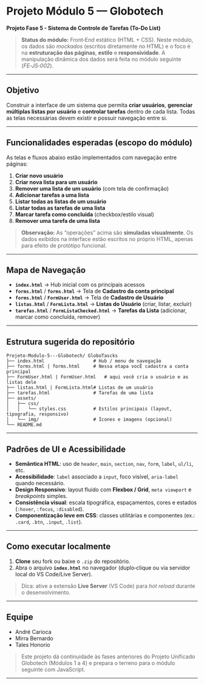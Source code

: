 # Projeto Módulo 5 — Globotech

**Projeto Fase 5 - Sistema de Controle de Tarefas (To‑Do List)**

> **Status do módulo:** Front‑End estático (HTML + CSS).
> Neste módulo, os dados são *mockados* (escritos diretamente no HTML) e o foco é na **estruturação das páginas**, **estilo** e **responsividade**. A manipulação dinâmica dos dados será feita no módulo seguinte (*FE‑JS‑002*).

---

## Objetivo

Construir a interface de um sistema que permita **criar usuários**, **gerenciar múltiplas listas por usuário** e **controlar tarefas** dentro de cada lista. Todas as telas necessárias devem existir e possuir navegação entre si.

---

## Funcionalidades esperadas (escopo do módulo)

As telas e fluxos abaixo estão implementados com navegação entre páginas:

1. **Criar novo usuário**
2. **Criar nova lista para um usuário**
3. **Remover uma lista de um usuário** (com tela de confirmação)
4. **Adicionar tarefas a uma lista**
5. **Listar todas as listas de um usuário**
6. **Listar todas as tarefas de uma lista**
7. **Marcar tarefa como concluída** (checkbox/estilo visual)
8. **Remover uma tarefa de uma lista**

> **Observação:** As “operações” acima são **simuladas visualmente**. Os dados exibidos na interface estão escritos no próprio HTML, apenas para efeito de protótipo funcional.

---

## Mapa de Navegação

* **`index.html`** → Hub inicial com os principais acessos
* **`forms.html`** / **`forms.html`** → Tela de **Cadastro da conta principal**
* **`forms.html`** / **`FormUser.html`** → Tela de **Cadastro de Usuário**
* **`listas.html`** / **`FormLista.html`** → **Listas do Usuário** (criar, listar, excluir)
* **`tarefas.html`** / **`FormListaChecked.html`** → **Tarefas da Lista** (adicionar, marcar como concluída, remover)

---

## Estrutura sugerida do repositório

```
Projeto-Modulo-5---Globotech/ GloboTascks
├── index.html                  # Hub / menu de navegação
├── forms.html | forms.html     # Nessa etapa vocÊ cadastra a conta principal
├── FormUser.html | FormUser.html   # aqui você cria o usuário e as listas dele
├── listas.html | FormLista.html# Listas de um usuário
├── tarefas.html                # Tarefas de uma lista
├── assets/
│   ├── css/
│   │   └── styles.css          # Estilos principais (layout, tipografia, responsivo)
│   └── img/                    # Ícones e imagens (opcional)
└── README.md
```

---

## Padrões de UI e Acessibilidade

* **Semântica HTML**: uso de `header`, `main`, `section`, `nav`, `form`, `label`, `ul/li`, etc.
* **Acessibilidade**: `label` associado a `input`, foco visível, `aria-label` quando necessário.
* **Design Responsivo**: layout fluido com **Flexbox / Grid**, `meta viewport` e *breakpoints* simples.
* **Consistência visual**: escala tipográfica, espaçamentos, cores e estados (`:hover`, `:focus`, `:disabled`).
* **Componentização leve em CSS**: classes utilitárias e componentes (ex.: `.card`, `.btn`, `.input`, `.list`).

---

## Como executar localmente

1. **Clone** seu fork ou baixe o `.zip` do repositório.
2. Abra o arquivo **`index.html`** no navegador (duplo‑clique ou via servidor local do VS Code/Live Server).

> Dica: ative a extensão **Live Server** (VS Code) para *hot reload* durante o desenvolvimento.

---

## Equipe

* André Carioca
* Mirra Bernardo
* Tales Honorio

> Este projeto dá continuidade às fases anteriores do Projeto Unificado Globotech (Módulos 1 a 4) e prepara o terreno para o módulo seguinte com JavaScript.

---

